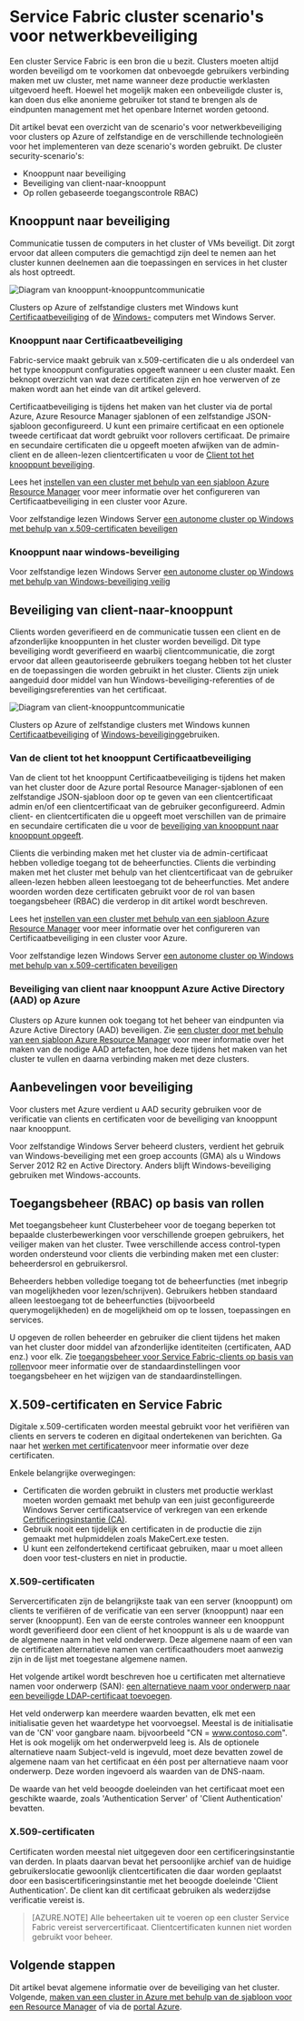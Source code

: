 <properties
   pageTitle="Een Service Fabric '-cluster beveiligen | Microsoft Azure"
   description="Beschrijft de security-scenario's voor een Service Fabric '-cluster en verschillende technologieën voor het implementeren van deze scenario's."
   services="service-fabric"
   documentationCenter=".net"
   authors="ChackDan"
   manager="timlt"
   editor=""/>

<tags
   ms.service="service-fabric"
   ms.devlang="dotnet"
   ms.topic="article"
   ms.tgt_pltfrm="na"
   ms.workload="na"
   ms.date="08/19/2016"
   ms.author="chackdan"/>

# <a name="service-fabric-cluster-security-scenarios"></a>Service Fabric cluster scenario's voor netwerkbeveiliging

Een cluster Service Fabric is een bron die u bezit. Clusters moeten altijd worden beveiligd om te voorkomen dat onbevoegde gebruikers verbinding maken met uw cluster, met name wanneer deze productie werklasten uitgevoerd heeft. Hoewel het mogelijk maken een onbeveiligde cluster is, kan doen dus elke anonieme gebruiker tot stand te brengen als de eindpunten management met het openbare Internet worden getoond. 

Dit artikel bevat een overzicht van de scenario's voor netwerkbeveiliging voor clusters op Azure of zelfstandige en de verschillende technologieën voor het implementeren van deze scenario's worden gebruikt. De cluster security-scenario's:

- Knooppunt naar beveiliging
- Beveiliging van client-naar-knooppunt
- Op rollen gebaseerde toegangscontrole RBAC)

## <a name="node-to-node-security"></a>Knooppunt naar beveiliging
Communicatie tussen de computers in het cluster of VMs beveiligt. Dit zorgt ervoor dat alleen computers die gemachtigd zijn deel te nemen aan het cluster kunnen deelnemen aan die toepassingen en services in het cluster als host optreedt.

![Diagram van knooppunt-knooppuntcommunicatie][Node-to-Node]

Clusters op Azure of zelfstandige clusters met Windows kunt [Certificaatbeveiliging](https://msdn.microsoft.com/library/ff649801.aspx) of de [Windows-](https://msdn.microsoft.com/library/ff649396.aspx) computers met Windows Server.
### <a name="node-to-node-certificate-security"></a>Knooppunt naar Certificaatbeveiliging
Fabric-service maakt gebruik van x.509-certificaten die u als onderdeel van het type knooppunt configuraties opgeeft wanneer u een cluster maakt. Een beknopt overzicht van wat deze certificaten zijn en hoe verwerven of ze maken wordt aan het einde van dit artikel geleverd.

Certificaatbeveiliging is tijdens het maken van het cluster via de portal Azure, Azure Resource Manager sjablonen of een zelfstandige JSON-sjabloon geconfigureerd. U kunt een primaire certificaat en een optionele tweede certificaat dat wordt gebruikt voor rollovers certificaat. De primaire en secundaire certificaten die u opgeeft moeten afwijken van de admin-client en de alleen-lezen clientcertificaten u voor de [Client tot het knooppunt beveiliging](#client-to-node-security).

Lees het [instellen van een cluster met behulp van een sjabloon Azure Resource Manager](service-fabric-cluster-creation-via-arm.md) voor meer informatie over het configureren van Certificaatbeveiliging in een cluster voor Azure.

Voor zelfstandige lezen Windows Server [een autonome cluster op Windows met behulp van x.509-certificaten beveiligen](service-fabric-windows-cluster-x509-security.md)

### <a name="node-to-node-windows-security"></a>Knooppunt naar windows-beveiliging
Voor zelfstandige lezen Windows Server [een autonome cluster op Windows met behulp van Windows-beveiliging veilig](service-fabric-windows-cluster-windows-security.md)

## <a name="client-to-node-security"></a>Beveiliging van client-naar-knooppunt
Clients worden geverifieerd en de communicatie tussen een client en de afzonderlijke knooppunten in het cluster worden beveiligd. Dit type beveiliging wordt geverifieerd en waarbij clientcommunicatie, die zorgt ervoor dat alleen geautoriseerde gebruikers toegang hebben tot het cluster en de toepassingen die worden gebruikt in het cluster. Clients zijn uniek aangeduid door middel van hun Windows-beveiliging-referenties of de beveiligingsreferenties van het certificaat.

![Diagram van client-knooppuntcommunicatie][Client-to-Node]

Clusters op Azure of zelfstandige clusters met Windows kunnen [Certificaatbeveiliging](https://msdn.microsoft.com/library/ff649801.aspx) of [Windows-beveiliging](https://msdn.microsoft.com/library/ff649396.aspx)gebruiken.

### <a name="client-to-node-certificate-security"></a>Van de client tot het knooppunt Certificaatbeveiliging
 Van de client tot het knooppunt Certificaatbeveiliging is tijdens het maken van het cluster door de Azure portal Resource Manager-sjablonen of een zelfstandige JSON-sjabloon door op te geven van een clientcertificaat admin en/of een clientcertificaat van de gebruiker geconfigureerd.  Admin client- en clientcertificaten die u opgeeft moet verschillen van de primaire en secundaire certificaten die u voor de [beveiliging van knooppunt naar knooppunt opgeeft](#node-to-node-security).

Clients die verbinding maken met het cluster via de admin-certificaat hebben volledige toegang tot de beheerfuncties.  Clients die verbinding maken met het cluster met behulp van het clientcertificaat van de gebruiker alleen-lezen hebben alleen leestoegang tot de beheerfuncties. Met andere woorden worden deze certificaten gebruikt voor de rol van basen toegangsbeheer (RBAC) die verderop in dit artikel wordt beschreven.

Lees het [instellen van een cluster met behulp van een sjabloon Azure Resource Manager](service-fabric-cluster-creation-via-arm.md) voor meer informatie over het configureren van Certificaatbeveiliging in een cluster voor Azure.

Voor zelfstandige lezen Windows Server [een autonome cluster op Windows met behulp van x.509-certificaten beveiligen](service-fabric-windows-cluster-x509-security.md)

### <a name="client-to-node-azure-active-directory-aad-security-on-azure"></a>Beveiliging van client naar knooppunt Azure Active Directory (AAD) op Azure
Clusters op Azure kunnen ook toegang tot het beheer van eindpunten via Azure Active Directory (AAD) beveiligen. Zie [een cluster door met behulp van een sjabloon Azure Resource Manager](service-fabric-cluster-creation-via-arm.md) voor meer informatie over het maken van de nodige AAD artefacten, hoe deze tijdens het maken van het cluster te vullen en daarna verbinding maken met deze clusters.

## <a name="security-recommendations"></a>Aanbevelingen voor beveiliging
Voor clusters met Azure verdient u AAD security gebruiken voor de verificatie van clients en certificaten voor de beveiliging van knooppunt naar knooppunt.

Voor zelfstandige Windows Server beheerd clusters, verdient het gebruik van Windows-beveiliging met een groep accounts (GMA) als u Windows Server 2012 R2 en Active Directory. Anders blijft Windows-beveiliging gebruiken met Windows-accounts.

## <a name="role-based-access-control-rbac"></a>Toegangsbeheer (RBAC) op basis van rollen
Met toegangsbeheer kunt Clusterbeheer voor de toegang beperken tot bepaalde clusterbewerkingen voor verschillende groepen gebruikers, het veiliger maken van het cluster. Twee verschillende access control-typen worden ondersteund voor clients die verbinding maken met een cluster: beheerdersrol en gebruikersrol.

Beheerders hebben volledige toegang tot de beheerfuncties (met inbegrip van mogelijkheden voor lezen/schrijven). Gebruikers hebben standaard alleen leestoegang tot de beheerfuncties (bijvoorbeeld querymogelijkheden) en de mogelijkheid om op te lossen, toepassingen en services.

U opgeven de rollen beheerder en gebruiker die client tijdens het maken van het cluster door middel van afzonderlijke identiteiten (certificaten, AAD enz.) voor elk. Zie [toegangsbeheer voor Service Fabric-clients op basis van rollen](service-fabric-cluster-security-roles.md)voor meer informatie over de standaardinstellingen voor toegangsbeheer en het wijzigen van de standaardinstellingen.


## <a name="x509-certificates-and-service-fabric"></a>X.509-certificaten en Service Fabric
Digitale x.509-certificaten worden meestal gebruikt voor het verifiëren van clients en servers te coderen en digitaal ondertekenen van berichten. Ga naar het [werken met certificaten](http://msdn.microsoft.com/library/ms731899.aspx)voor meer informatie over deze certificaten.

Enkele belangrijke overwegingen:

- Certificaten die worden gebruikt in clusters met productie werklast moeten worden gemaakt met behulp van een juist geconfigureerde Windows Server certificaatservice of verkregen van een erkende [Certificeringsinstantie (CA)](https://en.wikipedia.org/wiki/Certificate_authority).
- Gebruik nooit een tijdelijk en certificaten in de productie die zijn gemaakt met hulpmiddelen zoals MakeCert.exe testen.
- U kunt een zelfondertekend certificaat gebruiken, maar u moet alleen doen voor test-clusters en niet in productie.

### <a name="server-x509-certificates"></a>X.509-certificaten

Servercertificaten zijn de belangrijkste taak van een server (knooppunt) om clients te verifiëren of de verificatie van een server (knooppunt) naar een server (knooppunt). Een van de eerste controles wanneer een knooppunt wordt geverifieerd door een client of het knooppunt is als u de waarde van de algemene naam in het veld onderwerp. Deze algemene naam of een van de certificaten alternatieve namen van certificaathouders moet aanwezig zijn in de lijst met toegestane algemene namen.

Het volgende artikel wordt beschreven hoe u certificaten met alternatieve namen voor onderwerp (SAN): [een alternatieve naam voor onderwerp naar een beveiligde LDAP-certificaat toevoegen](http://support.microsoft.com/kb/931351).

Het veld onderwerp kan meerdere waarden bevatten, elk met een initialisatie geven het waardetype het voorvoegsel. Meestal is de initialisatie van de 'CN' voor gangbare naam. bijvoorbeeld "CN = www.contoso.com". Het is ook mogelijk om het onderwerpveld leeg is. Als de optionele alternatieve naam Subject-veld is ingevuld, moet deze bevatten zowel de algemene naam van het certificaat en één post per alternatieve naam voor onderwerp. Deze worden ingevoerd als waarden van de DNS-naam.

De waarde van het veld beoogde doeleinden van het certificaat moet een geschikte waarde, zoals 'Authentication Server' of 'Client Authentication' bevatten.

### <a name="client-x509-certificates"></a>X.509-certificaten

Certificaten worden meestal niet uitgegeven door een certificeringsinstantie van derden. In plaats daarvan bevat het persoonlijke archief van de huidige gebruikerslocatie gewoonlijk clientcertificaten die daar worden geplaatst door een basiscertificeringsinstantie met het beoogde doeleinde 'Client Authentication'. De client kan dit certificaat gebruiken als wederzijdse verificatie vereist is.

>[AZURE.NOTE] Alle beheertaken uit te voeren op een cluster Service Fabric vereist servercertificaat. Clientcertificaten kunnen niet worden gebruikt voor beheer.

<!--Every topic should have next steps and links to the next logical set of content to keep the customer engaged-->


## <a name="next-steps"></a>Volgende stappen

Dit artikel bevat algemene informatie over de beveiliging van het cluster. Volgende, [maken van een cluster in Azure met behulp van de sjabloon voor een Resource Manager](service-fabric-cluster-creation-via-arm.md) of via de [portal Azure](service-fabric-cluster-creation-via-portal.md).

<!--Image references-->
[Node-to-Node]: ./media/service-fabric-cluster-security/node-to-node.png
[Client-to-Node]: ./media/service-fabric-cluster-security/client-to-node.png

